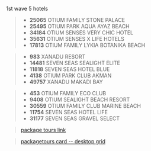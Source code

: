 
1st wave 5 hotels

> + **25065** OTIUM FAMILY STONE PALACE
> + **25495** OTIUM PARK AQUA AYAZ BEACH
> + **34184** OTIUM SENSES VERY CHIC HOTEL
> + **35631** OTIUM SENSES X LIFE HOTELS
> + **17813** OTIUM FAMILY LYKIA BOTANIKA BEACH

> + **983** XANADU RESORT
> + **14481** SEVEN SEAS SEALIGHT ELITE
> + **11818** SEVEN SEAS HOTEL BLUE
> + **4138** OTIUM PARK CLUB AKMAN
> + **49757** XANADU MAKADI BAY

> + **453** OTIUM FAMILY ECO CLUB
> + **9408** OTIUM SEALIGHT BEACH RESORT
> + **30559** OTIUM FAMILY CLUB MARINE BEACH
> + **11754** SEVEN SEAS HOTEL LIFE
> + **31177** SEVEN SEAS GRAVEL SELECT

> [package tours link](https://www.coral.ru/packagetours/moskva-to-turtsiya-tours/?q=%7b%22Bgn%22%3a%2201.08.2023%22%2c%22End%22%3a%2201.08.2023%22%2c%22Dr%22%3a%220%22%2c%22Acc%22%3a%227%2c8%2c9%2c10%2c11%2c12%2c13%2c14%22%2c%22Gest%22%3a%222%22%2c%22Q%22%3a%22s12OkZE0EdQVFnwg6K4qdO4Plc1dhPAyA%2fpHM%2fzoV1W9MIkhNd06xgCOWXeu6tgl%2b%2fW65Gz9LvaT9uzpei8IqzcqSm%2f89zpqwFcujblMgZIcOZc7cK0Uq%2fc0NbRnfeEsa2UzjbinPBnvcER2WOVqvg%3d%3d%22%2c%22Ts%22%3a0%2c%22Las%22%3afalse%2c%22AcId%22%3a0%2c%22FDate%22%3a%220001-01-01T00%3a00%3a00Z%22%2c%22Ref%22%3afalse%2c%22Pstatus%22%3afalse%2c%22TransferPrice%22%3a0.0%2c%22Chr%22%3atrue%2c%22Rglr%22%3afalse%2c%22Srt%22%3a1%7d&f=%7b%22Hid%22%3a%5b11818%2c4138%2c14481%2c983%2c17813%2c35631%2c34184%2c25495%2c25065%5d%2c%22Pr%22%3a%5b0.0%2c0.0%5d%2c%22Rh%22%3afalse%2c%22Ao%22%3a%5b%22available%22%5d%7d&page=1&pp=&sort=)

> [packagetours card -- desktop grid](https://grid.layoutit.com/?id=qBkWvq1)